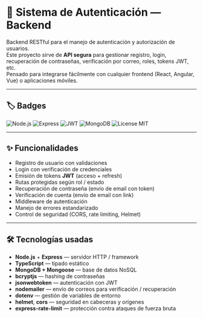 # 🔐 Sistema de Autenticación — Backend

Backend RESTful para el manejo de autenticación y autorización de usuarios.  
Este proyecto sirve de **API segura** para gestionar registro, login, recuperación de contraseñas, verificación por correo, roles, tokens JWT, etc.  
Pensado para integrarse fácilmente con cualquier frontend (React, Angular, Vue) o aplicaciones móviles.

---

## 🏷️ Badges

![Node.js](https://img.shields.io/badge/Node.js-16.x-green?logo=node.js&logoColor=white&style=flat)  ![Express](https://img.shields.io/badge/Express-^4.18.2-000000?logo=express&logoColor=white&style=flat)  ![JWT](https://img.shields.io/badge/JWT-enabled-orange?logo=jwt&logoColor=white&style=flat)  ![MongoDB](https://img.shields.io/badge/MongoDB-6.x-47A248?logo=mongodb&logoColor=white&style=flat)  ![License MIT](https://img.shields.io/badge/license-MIT-green?style=flat)  

---

## ✨ Funcionalidades

- Registro de usuario con validaciones  
- Login con verificación de credenciales  
- Emisión de tokens **JWT** (acceso + refresh)  
- Rutas protegidas según rol / estado  
- Recuperación de contraseña (envío de email con token)  
- Verificación de cuenta (envío de email con link)  
- Middleware de autenticación  
- Manejo de errores estandarizado  
- Control de seguridad (CORS, rate limiting, Helmet)  

---

## 🛠 Tecnologías usadas

- **Node.js** + **Express** — servidor HTTP / framework  
- **TypeScript** — tipado estático  
- **MongoDB + Mongoose** — base de datos NoSQL  
- **bcryptjs** — hashing de contraseñas  
- **jsonwebtoken** — autenticación con JWT  
- **nodemailer** — envío de correos para verificación / recuperación  
- **dotenv** — gestión de variables de entorno  
- **helmet**, **cors** — seguridad en cabeceras y orígenes  
- **express-rate-limit** — protección contra ataques de fuerza bruta
